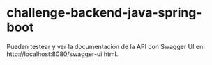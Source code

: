 # challenge-backend-java-spring-boot

Pueden testear y ver la documentación de la API con Swagger UI en: http://localhost:8080/swagger-ui.html.